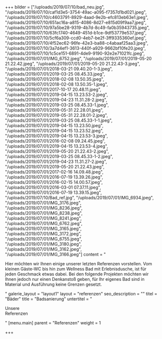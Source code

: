 +++
bilder = ["/uploads/2019/07/10/bad_neu.jpg", "/uploads/2019/07/10/caf1d3e5-3754-49ac-a095-f7357d1bd021.jpeg", "/uploads/2019/07/10/c4603791-8929-4aad-9e2b-efc813eb63e1.jpeg", "/uploads/2019/07/10/651ac16a-a815-4086-8d27-e815d09f9aa7.jpeg", "/uploads/2019/07/10/97a5be28-9319-4b7d-8c49-fa0b35943735.jpeg", "/uploads/2019/07/10/63fc1740-4649-451d-b1ce-9df53779e537.jpeg", "/uploads/2019/07/10/5cf6a309-ccd0-4eb7-be2f-3ff9335360ef.jpeg", "/uploads/2019/07/10/4f52ec62-96fe-42e3-ba88-c4abaaf25aa3.jpeg", "/uploads/2019/07/10/3a7d4ef1-3613-440f-a929-9662bf10fe20.jpeg", "/uploads/2019/07/10/1c5ce151-6891-4de9-9190-92e2e71021fc.jpeg", "/uploads/2019/07/01/IMG_6752.jpeg", "/uploads/2019/07/01/2019-05-20 21.22.42.jpeg", "/uploads/2019/07/01/2019-05-20 21.22.43-3.jpeg", "/uploads/2019/07/01/2018-03-21 09.40.20-1-3.jpeg", "/uploads/2019/07/01/2019-03-25 08.45.33.jpeg", "/uploads/2019/07/01/2018-02-08 13.50.35.jpeg", "/uploads/2019/07/01/2018-02-08 13.50.35-1.jpeg", "/uploads/2019/07/01/2017-10-17 20.48.11.jpeg", "/uploads/2019/07/01/2019-04-15 13.23.53-2.jpeg", "/uploads/2019/07/01/2019-04-23 11.31.28-2.jpeg", "/uploads/2019/07/01/2019-03-25 08.45.33-1.jpeg", "/uploads/2019/07/01/2019-05-31 22.28.01.jpeg", "/uploads/2019/07/01/2019-05-31 22.28.01-2.jpeg", "/uploads/2019/07/01/2019-03-25 08.45.33-1-1.jpeg", "/uploads/2019/07/01/2019-04-15 13.23.50.jpeg", "/uploads/2019/07/01/2019-04-15 13.23.52.jpeg", "/uploads/2019/07/01/2019-04-15 13.23.53-3.jpeg", "/uploads/2019/07/01/2016-02-08 09.24.45.jpeg", "/uploads/2019/07/01/2019-04-15 13.23.53-4.jpeg", "/uploads/2019/07/01/2019-05-20 21.22.43-2.jpeg", "/uploads/2019/07/01/2019-03-25 08.45.33-1-2.jpeg", "/uploads/2019/07/01/2019-04-23 11.31.27-2.jpeg", "/uploads/2019/07/01/2019-05-20 21.22.43.jpeg", "/uploads/2019/07/01/2017-02-16 14.09.48.jpeg", "/uploads/2019/07/01/2016-07-19 13.39.26.jpeg", "/uploads/2019/07/01/2016-02-15 14.00.57.jpeg", "/uploads/2019/07/01/2016-03-01 07.37.11.jpeg", "/uploads/2019/07/01/2016-07-19 13.39.15.jpeg", "/uploads/2019/07/10/Bad_ref.jpg", "/uploads/2019/07/01/IMG_6934.jpeg", "/uploads/2019/07/01/IMG_3176.jpeg", "/uploads/2019/07/01/IMG_8236.jpeg", "/uploads/2019/07/01/IMG_8238.jpeg", "/uploads/2019/07/01/IMG_8241.jpeg", "/uploads/2019/07/01/IMG_6762.jpeg", "/uploads/2019/07/01/IMG_3165.jpeg", "/uploads/2019/07/01/IMG_3172.jpeg", "/uploads/2019/07/01/IMG_6755.jpeg", "/uploads/2019/07/01/IMG_3180.jpeg", "/uploads/2019/07/01/IMG_3162.jpeg", "/uploads/2019/07/01/IMG_3166.jpeg"]
content = "<p>Hier möchten wir Ihnen einige unserer letzten Referenzen vorstellen. Vom kleinen Gäste-WC bis hin zum Wellness Bad mit Erlebnisdusche, ist für jeden Geschmack etwas dabei. Bei den folgende Projekten möchten wir Ihnen jedoch nur einen Denkanstoß geben, für Ihr eigenes Bad sind in Material und Ausführung keine Grenzen gesetzt. </p>"
galerie_layout = "layout1"
layout = "referenzen"
seo_description = ""
titel = "Bäder"
title = "Badsanierung"
untertitel = "<p>Unsere<br>Referenzen</p>"
[menu.main]
parent = "Referenzen"
weight = 1

+++
